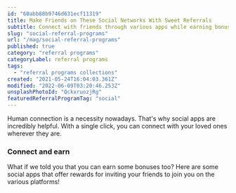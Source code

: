 ```yaml
---
id: "60abb88b9746d631ecf11319"
title: Make Friends on These Social Networks With Sweet Referrals
subtitle: Connect with friends through various apps while earning bonuses!
slug: "social-referral-programs"
url: "/mag/social-referral-programs"
published: true
category: "referral programs"
categoryLabel: referral programs
tags:
  - "referral programs collections"
created: "2021-05-24T16:04:03.361Z"
modified: "2022-06-09T03:20:46.253Z"
unsplashPhotoId: "QckxruozjRg"
featuredReferralProgramTag: "social"
---
```

Human connection is a necessity nowadays. That's why social apps are incredibly helpful. With a single click, you can connect with your loved ones wherever they are.

### **Connect and earn**

What if we told you that you can earn some bonuses too? Here are some social apps that offer rewards for inviting your friends to join you on the various platforms!
